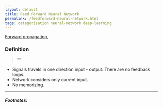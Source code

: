 ```yaml
---
layout: default
title: Feed Forward Neural Network
permalink: /feedforward-neural-network.html
tags: categorisation neural-network deep-learning
---
```


[Forward propagation]({{site.url}}{{site.prod}}/forward-propagation.html),

### Definition

> ""

- Signals travels in one direction input - output. There are no feedback loops.
- Network considers only current input. 
- No memorizing.

<hr />

##### Footnotes:

[^1]: [TODO](TODO)